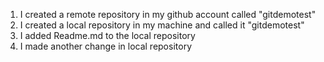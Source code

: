 1. I created a remote repository in my github account called "gitdemotest"
2. I created a local repository in my machine and called it "gitdemotest"
3. I added Readme.md to the local repository
4. I made another change in local repository